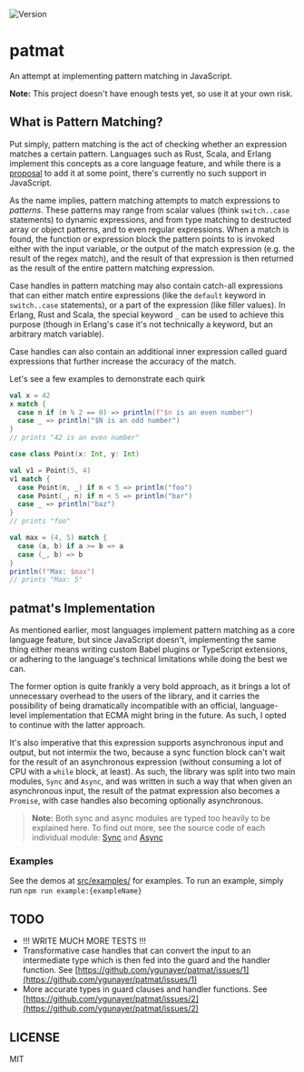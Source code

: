 ![Version](https://img.shields.io/npm/v/@ygunayer/patmat)

# patmat
An attempt at implementing pattern matching in JavaScript.

**Note:** This project doesn't have enough tests yet, so use it at your own risk.

## What is Pattern Matching?
Put simply, pattern matching is the act of checking whether an expression matches a certain pattern. Languages such as Rust, Scala, and Erlang implement this concepts as a core language feature, and while there is a [proposal](https://github.com/tc39/proposal-pattern-matching) to add it at some point, there's currently no such support in JavaScript.

As the name implies, pattern matching attempts to match expressions to *patterns*. These patterns may range from scalar values (think `switch..case` statements) to dynamic expressions, and from type matching to destructed array or object patterns, and to even regular expressions. When a match is found, the function or expression block the pattern points to is invoked either with the input variable, or the output of the match expression (e.g. the result of the regex match), and the result of that expression is then returned as the result of the entire pattern matching expression.

Case handles in pattern matching may also contain catch-all expressions that can either match entire expressions (like the `default` keyword in `switch..case` statements), or a part of the expression (like filler values). In Erlang, Rust and Scala, the special keyword `_` can be used to achieve this purpose (though in Erlang's case it's not technically a keyword, but an arbitrary match variable).

Case handles can also contain an additional inner expression called guard expressions that further increase the accuracy of the match.

Let's see a few examples to demonstrate each quirk

```scala
val x = 42
x match {
  case n if (n % 2 == 0) => println(f"$n is an even number")
  case _ => println("$N is an odd number")
}
// prints "42 is an even number"
```

```scala
case class Point(x: Int, y: Int)

val v1 = Point(5, 4)
v1 match {
  case Point(n, _) if n < 5 => println("foo")
  case Point(_, n) if n < 5 => println("bar")
  case _ => println("baz")
}
// prints "foo"
```

```scala
val max = (4, 5) match {
  case (a, b) if a >= b => a
  case (_, b) => b
}
println(f"Max: $max")
// prints "Max: 5"
```

## patmat's Implementation
As mentioned earlier, most languages implement pattern matching as a core language feature, but since JavaScript doesn't, implementing the same thing either means writing custom Babel plugins or TypeScript extensions, or adhering to the language's technical limitations while doing the best we can.

The former option is quite frankly a very bold approach, as it brings a lot of unnecessary overhead to the users of the library, and it carries the possibility of being dramatically incompatible with an official, language-level implementation that ECMA might bring in the future. As such, I opted to continue with the latter approach.

It's also imperative that this expression supports asynchronous input and output, but not intermix the two, because a sync function block can't wait for the result of an asynchronous expression (without consuming a lot of CPU with a `while` block, at least). As such, the library was split into two main modules, `Sync` and `Async`, and was written in such a way that when given an asynchronous input, the result of the patmat expression also becomes a `Promise`, with case handles also becoming optionally asynchronous.

> **Note:** Both sync and async modules are typed too heavily to be explained here. To find out more, see the source code of each individual module: [Sync](./src/sync.ts) and [Async](./src/async.ts)

### Examples
See the demos at [src/examples/](./src/examples) for examples. To run an example, simply run `npm run example:{exampleName}`

## TODO
- !!! WRITE MUCH MORE TESTS !!!
- Transformative case handles that can convert the input to an intermediate type which is then fed into the guard and the handler function. See [https://github.com/ygunayer/patmat/issues/1](https://github.com/ygunayer/patmat/issues/1)
- More accurate types in guard clauses and handler functions. See [https://github.com/ygunayer/patmat/issues/2](https://github.com/ygunayer/patmat/issues/2)

## LICENSE
MIT
